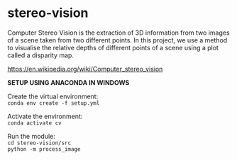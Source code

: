 # stereo-vision

Computer Stereo Vision is the extraction of 3D information from two images of a scene taken from two different points. In this project, we use a method to visualise the relative depths of different points of a scene using a plot called a disparity map.  

https://en.wikipedia.org/wiki/Computer_stereo_vision

**SETUP USING ANACONDA IN WINDOWS**

Create the virtual environment:  
`conda env create -f setup.yml`

Activate the environment:  
`conda activate cv`

Run the module:  
`cd stereo-vision/src`  
`python -m process_image`

